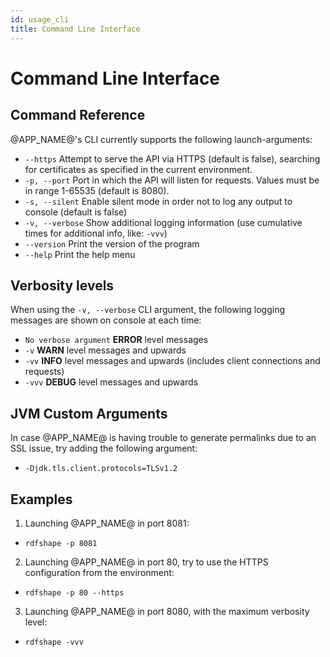 ```yaml
---
id: usage_cli
title: Command Line Interface
---
```


# Command Line Interface

## Command Reference

@APP_NAME@'s CLI currently supports the following launch-arguments:

- `--https` Attempt to serve the API via HTTPS (default is false), searching for certificates as specified in the current environment.
- `-p, --port`  Port in which the API will listen for requests. Values must be in range 1-65535 (default is 8080).
- `-s, --silent`  Enable silent mode in order not to log any output to console (default is false)
- `-v, --verbose` Show additional logging information (use cumulative times for additional info, like: `-vvv`) 
- `--version` Print the version of the program
- `--help` Print the help menu

## Verbosity levels

When using the `-v, --verbose` CLI argument, the following logging messages are shown on console at each time:

- `No verbose argument` **ERROR** level messages
- `-v` **WARN** level messages and upwards
- `-vv` **INFO** level messages and upwards (includes client connections and requests)
- `-vvv` **DEBUG** level messages and upwards

## JVM Custom Arguments

In case @APP_NAME@ is having trouble to generate permalinks due to an SSL issue, try adding the following argument:

- `-Djdk.tls.client.protocols=TLSv1.2`

## Examples

1. Launching @APP_NAME@ in port 8081:

- `rdfshape -p 8081`

2. Launching @APP_NAME@ in port 80, try to use the HTTPS configuration from the environment:

- `rdfshape -p 80 --https`

3. Launching @APP_NAME@ in port 8080, with the maximum verbosity level:

- `rdfshape -vvv`

